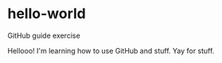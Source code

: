 # hello-world
GitHub guide exercise 

Hellooo! I'm learning how to use GitHub and stuff. Yay for stuff.
